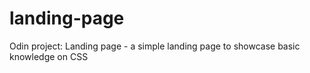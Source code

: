 # landing-page
Odin project: Landing page -  a simple landing page to showcase basic knowledge on CSS 
